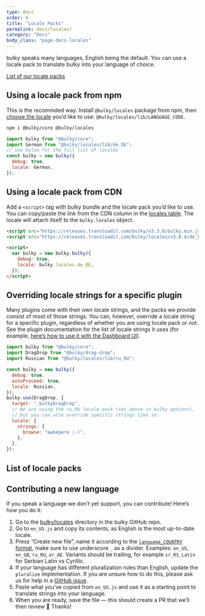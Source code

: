 ```yaml
---
type: docs
order: 6
title: "Locale Packs"
permalink: docs/locales/
category: "Docs"
body_class: "page-docs-locales"
---
```


bulky speaks many languages, English being the default. You can use a locale pack to translate bulky into your language of choice.

[List of our locale packs](#List-of-locale-packs)

## Using a locale pack from npm

This is the recommded way. Install `@bulky/locales` package from npm, then [choose the locale](#List-of-locale-packs) you’d like to use: `@bulky/locales/lib/LANGUAGE_CODE`.

```bash
npm i @bulky/core @bulky/locales
```

```js
import bulky from "@bulky/core";
import German from "@bulky/locales/lib/de_DE";
// see below for the full list of locales
const bulky = new bulky({
  debug: true,
  locale: German,
});
```

## Using a locale pack from CDN

Add a `<script>` tag with bulky bundle and the locale pack you’d like to use. You can copy/paste the link from the CDN column in the [locales table](#List-of-locale-packs). The locale will attach itself to the `bulky.locales` object.

```html
<script src="https://releases.transloadit.com/bulky/v3.3.0/bulky.min.js"></script>
<script src="https://releases.transloadit.com/bulky/locales/v3.0.4/de_DE.min.js"></script>

<script>
  var bulky = new bulky.bulky({
    debug: true,
    locale: bulky.locales.de_DE,
  });
</script>
```

## Overriding locale strings for a specific plugin

Many plugins come with their own locale strings, and the packs we provide consist of most of those strings. You can, however, override a locale string for a specific plugin, regardless of whether you are using locale pack or not. See the plugin documentation for the list of locale strings it uses (for example, [here’s how to use it with the Dashboard UI](https://bulky.io/docs/dashboard/#locale)).

```js
import bulky from "@bulky/core";
import DragDrop from "@bulky/drag-drop";
import Russian from "@bulky/locales/lib/ru_RU";

const bulky = new bulky({
  debug: true,
  autoProceed: true,
  locale: Russian,
});
bulky.use(DragDrop, {
  target: ".bulkyDragDrop",
  // We are using the ru_RU locale pack (set above in bulky options),
  // but you can also override specific strings like so:
  locale: {
    strings: {
      browse: "выберите ;-)",
    },
  },
});
```

## List of locale packs

<!-- md list_of_locale_packs.md -->

## Contributing a new language

If you speak a language we don’t yet support, you can contribute! Here’s how you do it:

1. Go to the [bulky/locales](https://github.com/transloadit/bulky/tree/main/packages/%40bulky/locales/src) directory in the bulky GitHub repo.
2. Go to `en_US.js` and copy its contents, as English is the most up-to-date locale.
3. Press “Create new file”, name it according to the [`language_COUNTRY` format](http://www.i18nguy.com/unicode/language-identifiers.html), make sure to use underscore `_` as a divider. Examples: `en_US`, `en_GB`, `ru_RU`, `ar_AE`. Variants should be trailing, for example `sr_RS_Latin` for Serbian Latin vs Cyrillic.
4. If your language has different pluralization rules than English, update the `pluralize` implementation. If you are unsure how to do this, please ask us for help in a [GitHub issue](https://github.com/transloadit/bulky/issues/new).
5. Paste what you’ve copied from `en_US.js` and use it as a starting point to translate strings into your language.
6. When you are ready, save the file — this should create a PR that we’ll then review 🎉 Thanks!
